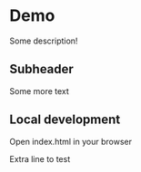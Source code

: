 # Demo 
Some description!

## Subheader

Some more text

## Local development 

Open index.html in your browser 

Extra line to test 